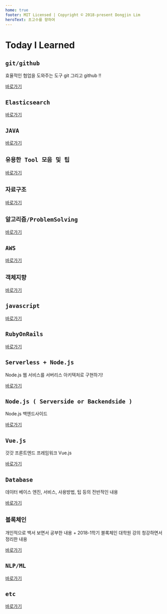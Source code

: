 ```yaml
---
home: true
footer: MIT Licensed | Copyright © 2018-present Dongjin Lim
heroText: 초고수를 향하여 
---
```

# Today I Learned

## `git/github`

효율적인 협업을 도와주는 도구 git 그리고 github !!

[바로가기](/git/) 

## `Elasticsearch`

[바로가기](/elasticsearch/)

## `JAVA`

[바로가기](/java/)

## `유용한 Tool 모음 및 팁`

[바로가기](/tools/)

## `자료구조`

[바로가기](/datastructure/)

## `알고리즘/ProblemSolving`

[바로가기](/algorithms/)

## `AWS`

[바로가기](/aws/)

## `객체지향`

[바로가기](/oop/)

## `javascript`

[바로가기](/js/)

## `RubyOnRails`

[바로가기](/rails/)

## `Serverless + Node.js`

Node.js 웹 서비스를 서버리스 아키텍처로 구현하기! 

[바로가기](/nodejs_serverless/)

## `Node.js ( Serverside or Backendside )`

Node.js 백엔드사이드

[바로가기](/nodejs_serverside/)

## `Vue.js`

갓갓 프론트엔드 프레임워크 Vue.js

[바로가기](/vuejs/)

## `Database`

데이터 베이스 엔진, 서비스, 사용방법, 팁 등의 전반적인 내용

[바로가기](/database/)

## `블록체인`

개인적으로 백서 보면서 공부한 내용 + 2018-1학기 블록체인 대학원 강의 청강하면서 정리한 내용

[바로가기](/blockchain/)

## `NLP/ML`

[바로가기](/nlp/)

## `etc`

[바로가기](/etc/)
